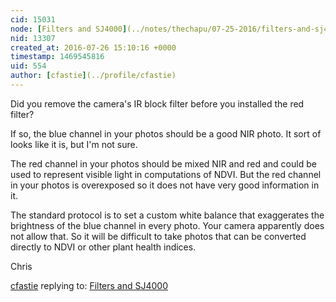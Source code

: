 ```yaml
---
cid: 15031
node: [Filters and SJ4000](../notes/thechapu/07-25-2016/filters-and-sj4000)
nid: 13307
created_at: 2016-07-26 15:10:16 +0000
timestamp: 1469545816
uid: 554
author: [cfastie](../profile/cfastie)
---
```


Did you remove the camera's IR block filter before you installed the red filter?

If so, the blue channel in your photos should be a good NIR photo. It sort of looks like it is, but I'm not sure.

The red channel in your photos should be mixed NIR and red and could be used to represent visible light in computations of NDVI. But the red channel in your photos is overexposed so it does not have very good information in it. 

The standard protocol is to set a custom white balance that exaggerates the brightness of the blue channel in every photo. Your camera apparently does not allow that. So it will be difficult to take photos that can be converted directly to NDVI or other plant health indices. 

Chris

[cfastie](../profile/cfastie) replying to: [Filters and SJ4000](../notes/thechapu/07-25-2016/filters-and-sj4000)

